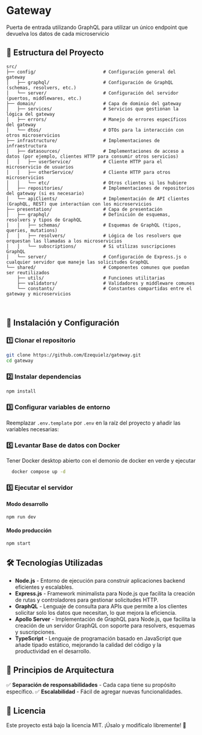 # Gateway
Puerta de entrada utilizando GraphQL para utilizar un único endpoint que devuelva los datos de cada microservicio

## 📁 Estructura del Proyecto

```
src/
├── config/                         # Configuración general del gateway
│   ├── graphql/                    # Configuración de GraphQL (schemas, resolvers, etc.)
│   └── server/                     # Configuración del servidor (puertos, middlewares, etc.)
├── domain/                         # Capa de dominio del gateway
│   ├── services/                   # Servicios que gestionan la lógica del gateway
│   ├── errors/                     # Manejo de errores específicos del gateway
│   └── dtos/                       # DTOs para la interacción con otros microservicios
├── infrastructure/                 # Implementaciones de infraestructura
│   ├── datasources/                # Implementaciones de acceso a datos (por ejemplo, clientes HTTP para consumir otros servicios)
│   │   ├── userService/            # Cliente HTTP para el microservicio de usuarios
│   │   ├── otherService/           # Cliente HTTP para otros microservicios
│   │   └── etc/                    # Otros clientes si los hubiere
│   ├── repositories/               # Implementaciones de repositorios del gateway (si es necesario)
│   └── apiClients/                 # Implementación de API clientes (GraphQL, REST) que interactúan con los microservicios
├── presentation/                   # Capa de presentación
│   ├── graphql/                    # Definición de esquemas, resolvers y tipos de GraphQL
│   │   ├── schemas/                # Esquemas de GraphQL (tipos, queries, mutations)
│   │   ├── resolvers/              # Lógica de los resolvers que orquestan las llamadas a los microservicios
│   │   └── subscriptions/          # Si utilizas suscripciones GraphQL
│   └── server/                     # Configuración de Express.js o cualquier servidor que maneje las solicitudes GraphQL
└── shared/                         # Componentes comunes que puedan ser reutilizados
    ├── utils/                      # Funciones utilitarias
    ├── validators/                 # Validadores y middleware comunes
    └── constants/                  # Constantes compartidas entre el gateway y microservicios



```

## 🚀 Instalación y Configuración

### 1️⃣ Clonar el repositorio
```sh
git clone https://github.com/Ezequielz/gateway.git
cd gateway
```

### 2️⃣ Instalar dependencias
```sh
npm install
```

### 3️⃣ Configurar variables de entorno
Reemplazar `.env.template` por `.env` en la raíz del proyecto y añadir las variables necesarias:



### 5️⃣ Levantar Base de datos con Docker
Tener Docker desktop abierto con el demonio de docker en verde y ejecutar

```sh
  docker compose up -d
```



### 5️⃣ Ejecutar el servidor
#### Modo desarrollo
```sh
npm run dev
```

#### Modo producción
```sh
npm start
```

## 🛠 Tecnologías Utilizadas

- **Node.js** - Entorno de ejecución para construir aplicaciones backend eficientes y escalables.
- **Express.js** - Framework minimalista para Node.js que facilita la creación de rutas y controladores para gestionar solicitudes HTTP.
- **GraphQL** - Lenguaje de consulta para APIs que permite a los clientes solicitar solo los datos que necesitan, lo que mejora la eficiencia.
- **Apollo Server** - Implementación de GraphQL para Node.js, que facilita la creación de un servidor GraphQL con soporte para resolvers, esquemas y suscripciones.
- **TypeScript** - Lenguaje de programación basado en JavaScript que añade tipado estático, mejorando la calidad del código y la productividad en el desarrollo.



## 📌 Principios de Arquitectura
✅ **Separación de responsabilidades** - Cada capa tiene su propósito específico.
✅ **Escalabilidad** - Fácil de agregar nuevas funcionalidades.


## 📄 Licencia
Este proyecto está bajo la licencia MIT. ¡Úsalo y modifícalo libremente! 🎉
